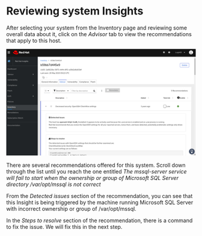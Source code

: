 # Reviewing system Insights

After selecting your system from the Inventory page and reviewing some overall data about it, click on the _Advisor_ tab to view the recommendations that apply to this host.

![Host Insights](/sql-server-insights/assets/host-homepage-new.png)

There are several recommendations offered for this system.  Scroll down through the list until you reach the one entitled _The mssql-server service will fail to start when the ownership or group of Microsoft SQL Server directory /var/opt/mssql is not correct_

From the _Detected issues_ section of the recommendation, you can see that this Insight is being triggered by the machine running Microsoft SQL Server with incorrect ownership or group of /var/opt/mssql.  

In the _Steps to resolve_ section of the recommendation, there is a command to fix the issue. We will fix this in the next step.
